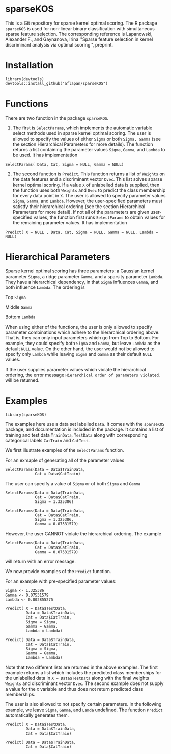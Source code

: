 # sparseKOS
This is a Git repository for sparse kernel optimal scoring. The R package `sparseKOS` is used for non-linear binary classification with simultaneous sparse feature selection. The corresponding reference is Lapanowski, Alexander F., and Gaynanova, Irina ''Sparse feature selection in kernel discriminant analysis via optimal scoring'', preprint.


# Installation 
```
library(devtools)
devtools::install_github("aflapan/sparseKOS")
```
# Functions
There are two function in the package `sparseKOS`.

1) The first is `SelectParams`, which implements the automatic variable select methods used in sparse kernel optimal scoring. The user is allowed to specify the values of either `Sigma` or both `Sigma, Gamma` (see the section Hierarchical Parameters for more details). The function returns a list containing the parameter values `Sigma`, `Gamma`, and `Lambda` to be used. It has implementation
```
SelectParams( Data, Cat, Sigma = NULL, Gamma = NULL)
```

2) The second function is `Predict`. This function returns a list of `Weights` on the data features and a discriminant vector `Dvec`. This list solves sparse kernel optimal scoring. If a value `X` of unlabelled data is supplied, then the function uses both `Weights` and `Dvec` to predict the class membership for every data point in `X`. The user is allowed to specify parameter values `Sigma`, `Gamma`, and `Lambda`. However, the user-specified parameters must satistfy their hierarchical ordering (see the section Hierarchical Parameters for more detail). If not all of the parameters are given user-specified values, the function first runs `SelectParams` to obtain values for the remaining parameter values. It has implementation 
```
Predict( X = NULL , Data, Cat, Sigma = NULL, Gamma = NULL, Lambda = NULL)
```

# Hierarchical Parameters
Sparse kernel optimal scoring has three parameters: a Gaussian kernel parameter `Sigma`, a ridge parameter `Gamma`, and a sparsity parameter `Lambda`. They have a hierarchical dependency, in that `Sigma` influences `Gamma`, and both influence `Lambda`. The ordering is 

Top     `Sigma`

Middle  `Gamma`

Bottom  `Lambda`

When using either of the functions, the user is only allowed to specify parameter combinations which adhere to the hierarchical ordering above. That is, they can only input parameters which go from Top to Bottom. For example, they could specify both `Sigma` and `Gamma`, but leave `Lambda` as the default `NULL` value. On the other hand, the user would not be allowed to specify only `Lambda` while leaving `Sigma` and `Gamma` as their default `NULL` values.

If the user supplies parameter values which violate the hierarchical ordering, the error message ``Hierarchical order of parameters violated.`` will be returned.


# Examples

```
library(sparseKOS)
```
The examples here use a data set labelled `Data`. It comes with the `sparseKOS` package, and documentation is included in the package. It contains a list of training and test data `TrainData`, `TestData` along with corresponding categorical labels `CatTrain` and `CatTest`.

We first illustrate examples of the `SelectParams` function.

For an exmaple of generating all of the parameter values
```
SelectParams(Data = Data$TrainData,
             Cat = Data$CatTrain)
```
The user can specify a value of `Sigma` or of both `Sigma` and `Gamma`
```
SelectParams(Data = Data$TrainData,
             Cat = Data$CatTrain,
             Sigma = 1.325386)

SelectParams(Data = Data$TrainData,
             Cat = Data$CatTrain,
             Sigma = 1.325386,
             Gamma = 0.07531579)
```
However, the user CANNOT violate the hierarchical ordering. The example
```
SelectParams(Data = Data$TrainData,
             Cat = Data$CatTrain,
             Gamma = 0.07531579)
```
will return with an error message. 

We now provide examples of the `Predict` function. 

For an example with pre-specified parameter values:
```
Sigma <- 1.325386
Gamma <- 0.07531579
Lambda <- 0.002855275

Predict( X = Data$TestData,
         Data = Data$TrainData,
         Cat = Data$CatTrain, 
         Sigma = Sigma,
         Gamma = Gamma, 
         Lambda = Lambda)
         
Predict( Data = Data$TrainData,
         Cat = Data$CatTrain, 
         Sigma = Sigma,
         Gamma = Gamma, 
         Lambda = Lambda)
```
Note that two different lists are returned in the above examples. The first example returns a list which includes the predicted class memberships for the unlabelled data in `X = Data$TestData` along with the final weights `Weights` and discriminant vector `Dvec`. The second example does not supply a value for the `X` variable and thus does not return predicted class memberships. 

The user is also allowed to not specify certain parameters. In the following example, we leave `Sigma`, `Gamma`, and `Lamda` undefined. The function `Predict` automatically generates them.
```
Predict( X = Data$TestData,
         Data = Data$TrainData,
         Cat = Data$CatTrain)
         
Predict( Data = Data$TrainData,
         Cat = Data$CatTrain)

```
